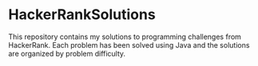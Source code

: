 # HackerRankSolutions
This repository contains my solutions to programming challenges from HackerRank. Each problem has been solved using Java and the solutions are organized by problem difficulty.
